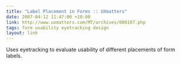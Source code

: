 ```yaml
---
title: "Label Placement in Forms :: UXmatters"
date: 2007-04-12 11:47:00 +10:00
link: http://www.uxmatters.com/MT/archives/000107.php
tags: form usability eyetracking design
layout: link
---
```

Uses eyetracking to evaluate usability of different placements of form labels.
